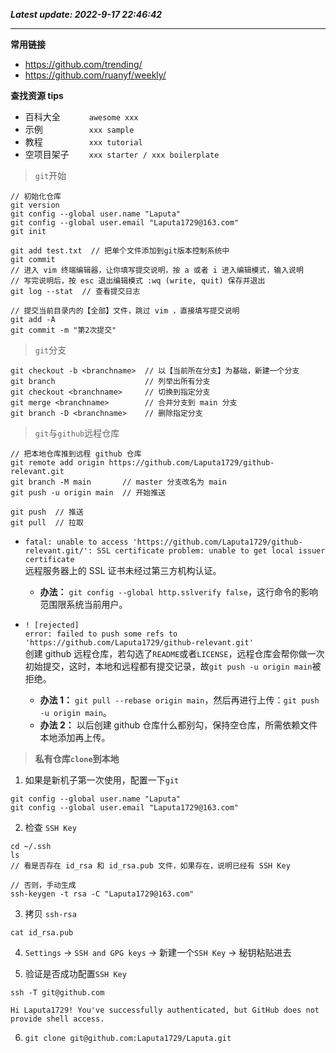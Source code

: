 **_Latest update: 2022-9-17 22:46:42_**

---

**常用链接**

-   https://github.com/trending/
-   https://github.com/ruanyf/weekly/

**查找资源 tips**

-   百科大全 &emsp;&emsp;&emsp;`awesome xxx`
-   示例 &emsp;&emsp;&emsp;&emsp;&emsp;`xxx sample`
-   教程 &emsp;&emsp;&emsp;&emsp;&emsp;`xxx tutorial`
-   空项目架子 &emsp;&emsp;`xxx starter / xxx boilerplate`

> `git`开始

```
// 初始化仓库
git version
git config --global user.name "Laputa"
git config --global user.email "Laputa1729@163.com"
git init
```

```
git add test.txt  // 把单个文件添加到git版本控制系统中
git commit
// 进入 vim 终端编辑器，让你填写提交说明，按 a 或者 i 进入编辑模式，输入说明
// 写完说明后，按 esc 退出编辑模式 :wq (write, quit) 保存并退出
git log --stat  // 查看提交日志
```

```
// 提交当前目录内的【全部】文件，跳过 vim ，直接填写提交说明
git add -A
git commit -m "第2次提交"
```

> `git`分支

```
git checkout -b <branchname>  // 以【当前所在分支】为基础，新建一个分支
git branch                    // 列举出所有分支
git checkout <branchname>     // 切换到指定分支
git merge <branchname>        // 合并分支到 main 分支
git branch -D <branchname>    // 删除指定分支
```

> `git`与`github`远程仓库

```
// 把本地仓库推到远程 github 仓库
git remote add origin https://github.com/Laputa1729/github-relevant.git
git branch -M main       // master 分支改名为 main
git push -u origin main  // 开始推送

git push  // 推送
git pull  // 拉取
```

-   `fatal: unable to access 'https://github.com/Laputa1729/github-relevant.git/': SSL certificate problem: unable to get local issuer certificate`  
    远程服务器上的 SSL 证书未经过第三方机构认证。

    -   **办法：** `git config --global http.sslverify false`，这行命令的影响范围限系统当前用户。

-   `! [rejected]`  
    `error: failed to push some refs to 'https://github.com/Laputa1729/github-relevant.git'`  
    创建 github 远程仓库，若勾选了`README`或者`LICENSE`，远程仓库会帮你做一次初始提交，这时，本地和远程都有提交记录，故`git push -u origin main`被拒绝。

    -   **办法 1：** `git pull --rebase origin main`，然后再进行上传：`git push -u origin main`。
    -   **办法 2：** 以后创建 github 仓库什么都别勾，保持空仓库，所需依赖文件本地添加再上传。

> **私有仓库`clone`到本地**

1. 如果是新机子第一次使用，配置一下`git`

```
git config --global user.name "Laputa"
git config --global user.email "Laputa1729@163.com"
```

2. 检查 `SSH Key`

```
cd ~/.ssh
ls
// 看是否存在 id_rsa 和 id_rsa.pub 文件，如果存在，说明已经有 SSH Key

// 否则，手动生成
ssh-keygen -t rsa -C "Laputa1729@163.com"
```

3. 拷贝 `ssh-rsa`

```
cat id_rsa.pub
```

4. `Settings` -> `SSH and GPG keys` -> 新建一个`SSH Key` -> 秘钥粘贴进去

5. 验证是否成功配置`SSH Key`

```
ssh -T git@github.com

Hi Laputa1729! You've successfully authenticated, but GitHub does not provide shell access.
```

6. `git clone git@github.com:Laputa1729/Laputa.git`
